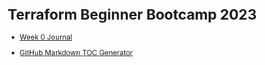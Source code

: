 # Terraform Beginner Bootcamp 2023

- [Week 0 Journal](/jounrnal/week0.md)


- [GitHub Markdown TOC Generator](https://ecotrust-canada.github.io/markdown-toc/)
